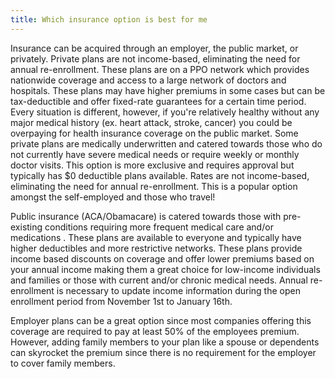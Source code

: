 ```yaml
---
title: Which insurance option is best for me
---
```


Insurance can be acquired through an employer, the public market, or privately. Private plans are not income-based, eliminating the need for annual re-enrollment. These plans are on a PPO network which provides nationwide coverage and access to a large network of doctors and hospitals. These plans may have higher premiums in some cases but can be tax-deductible and offer fixed-rate guarantees for a certain time period. Every situation is different, however, if you're relatively healthy without any major medical history (ex. heart attack, stroke, cancer) you could be overpaying for health insurance coverage on the public market. Some private plans are medically underwritten and catered towards those who do not currently have severe medical needs or require weekly or monthly doctor visits. This option is more exclusive and requires approval but typically has $0 deductible plans available. Rates are not income-based, eliminating the need for annual re-enrollment. This is a popular option amongst the self-employed and those who travel!

Public insurance (ACA/Obamacare) is catered towards those with pre-existing conditions requiring more frequent medical care and/or medications . These plans are available to everyone and typically have higher deductibles and more restrictive networks. These plans provide income based discounts on coverage and offer lower premiums based on your annual income making them a great choice for low-income individuals and families or those with current and/or chronic medical needs. Annual re-enrollment is necessary to update income information during the open enrollment period from November 1st to January 16th.

Employer plans can be a great option since most companies offering this coverage are required to pay at least 50% of the employees premium. However, adding family members to your plan like a spouse or dependents can skyrocket the premium since there is no requirement for the employer to cover family members.

